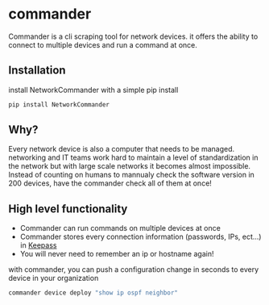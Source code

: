 # commander

Commander is a cli scraping tool for network devices.
it offers the ability to connect to multiple devices and run a command at once. 

## Installation

install NetworkCommander with a simple pip install

```bash
pip install NetworkCommander
```

## Why?

Every network device is also a computer that needs to be managed. 
networking and IT teams work hard to maintain a level of standardization in the network but with large scale networks it becomes almost impossible.
Instead of counting on humans to mannualy check the software version in 200 devices, have the commander check all of them at once!

## High level functionality

* Commander can run commands on multiple devices at once
* Commander stores every connection information (passwords, IPs, ect...) in [Keepass](https://keepass.info)
* You will never need to remember an ip or hostname again!

with commander, you can push a configuration change in seconds to every device in your organization
```bash
commander device deploy "show ip ospf neighbor"
```

